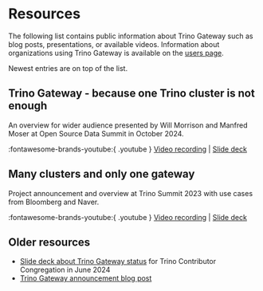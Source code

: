# Resources

The following list contains public information about Trino Gateway such as blog
posts, presentations, or available videos. Information about organizations using
Trino Gateway is available on the [users page](users.md). 

Newest entries are on top of the list.

## Trino Gateway - because one Trino cluster is not enough

An overview for wider audience presented by Will Morrison and Manfred Moser at 
Open Source Data Summit in October 2024.

:fontawesome-brands-youtube:{ .youtube } 
[Video recording](https://youtu.be/5Q7xjtuz8Ig) |
[Slide deck](assets/misc/trino-gateway-at-osds-2024.pdf)

## Many clusters and only one gateway

Project announcement and overview at Trino Summit 2023 with use cases from
Bloomberg and Naver.

:fontawesome-brands-youtube:{ .youtube }
[Video recording](https://www.youtube.com/watch?v=2qwBcKmQSn0) |
[Slide deck](assets/misc/tgw-trino-summit-2023.pdf)

## Older resources

* [Slide deck about Trino Gateway status](assets/misc/trino-gateway-status-at-tcc-202406.pdf)
  for Trino Contributor Congregation in June 2024
* [Trino Gateway announcement blog post](https://trino.io/blog/2023/09/28/trino-gateway)

